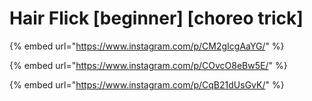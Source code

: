 # Hair Flick \[beginner] \[choreo trick]

{% embed url="https://www.instagram.com/p/CM2gIcgAaYG/" %}

{% embed url="https://www.instagram.com/p/COvcO8eBw5E/" %}

{% embed url="https://www.instagram.com/p/CqB21dUsGvK/" %}
